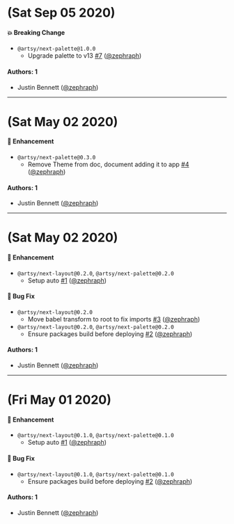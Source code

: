 # (Sat Sep 05 2020)

#### 💥  Breaking Change

- `@artsy/next-palette@1.0.0`
  - Upgrade palette to v13 [#7](https://github.com/artsy/next/pull/7) ([@zephraph](https://github.com/zephraph))

#### Authors: 1

- Justin Bennett ([@zephraph](https://github.com/zephraph))

---

# (Sat May 02 2020)

#### 🚀  Enhancement

- `@artsy/next-palette@0.3.0`
  - Remove Theme from doc, document adding it to app [#4](https://github.com/artsy/next/pull/4) ([@zephraph](https://github.com/zephraph))

#### Authors: 1

- Justin Bennett ([@zephraph](https://github.com/zephraph))

---

# (Sat May 02 2020)

#### 🚀  Enhancement

- `@artsy/next-layout@0.2.0`, `@artsy/next-palette@0.2.0`
  - Setup auto [#1](https://github.com/artsy/next/pull/1) ([@zephraph](https://github.com/zephraph))

#### 🐛  Bug Fix

- `@artsy/next-layout@0.2.0`
  - Move babel transform to root to fix imports [#3](https://github.com/artsy/next/pull/3) ([@zephraph](https://github.com/zephraph))
- `@artsy/next-layout@0.2.0`, `@artsy/next-palette@0.2.0`
  - Ensure packages build before deploying [#2](https://github.com/artsy/next/pull/2) ([@zephraph](https://github.com/zephraph))

#### Authors: 1

- Justin Bennett ([@zephraph](https://github.com/zephraph))

---

# (Fri May 01 2020)

#### 🚀  Enhancement

- `@artsy/next-layout@0.1.0`, `@artsy/next-palette@0.1.0`
  - Setup auto [#1](https://github.com/artsy/next/pull/1) ([@zephraph](https://github.com/zephraph))

#### 🐛  Bug Fix

- `@artsy/next-layout@0.1.0`, `@artsy/next-palette@0.1.0`
  - Ensure packages build before deploying [#2](https://github.com/artsy/next/pull/2) ([@zephraph](https://github.com/zephraph))

#### Authors: 1

- Justin Bennett ([@zephraph](https://github.com/zephraph))